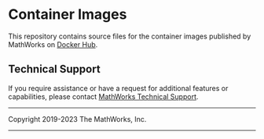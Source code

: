# Container Images

This repository contains source files for the container images published by MathWorks on [Docker Hub](https://hub.docker.com/u/mathworks).

## Technical Support
If you require assistance or have a request for additional features or capabilities, please contact [MathWorks Technical Support](https://www.mathworks.com/support/contact_us.html).

----

Copyright 2019-2023 The MathWorks, Inc.

----